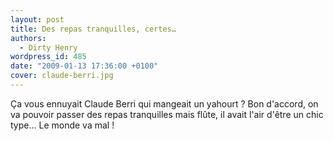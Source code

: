 ```yaml
---
layout: post
title: Des repas tranquilles, certes…
authors:
  - Dirty Henry
wordpress_id: 485
date: "2009-01-13 17:36:00 +0100"
cover: claude-berri.jpg
---
```


Ça vous ennuyait Claude Berri qui mangeait un yahourt ? Bon d'accord, on va
pouvoir passer des repas tranquilles mais flûte, il avait l'air d'être un chic
type… Le monde va mal !
